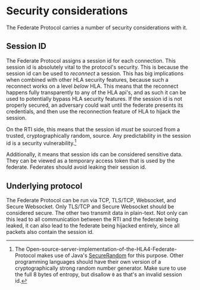 # Security considerations
The Federate Protocol carries a number of security considerations with it.

## Session ID
The Federate Protocol assigns a session id for each connection. This session id is absolutely vital to the protocol's
security. This is because the session id can be used to *reconnect* a session. This has big implications when combined
with other HLA security features, because such a reconnect works on a level *below* HLA. This means that the reconnect
happens fully transparently to any of the HLA api's, and as such it can be used to potentially bypass HLA security
features. If the session id is not properly secured, an adversary could wait until the federate presents its credentials,
and then use the reconnection feature of HLA to hijack the session.

On the RTI side, this means that the session id *must* be sourced from a trusted, cryptographically random, source.
Any predictability in the session id is a security vulnerability.[^1]

Additionally, it means that session ids can be considered sensitive data. They can be viewed as a temporary access token
that is used by the federate. Federates should avoid leaking their session id.

## Underlying protocol
The Federate Protocol can be run via TCP, TLS/TCP, Websocket, and Secure Websocket. Only TLS/TCP and Secure Websocket
should be considered secure. The other two transmit data in plain-text. Not only can this lead to all communication
between the RTI and the federate being leaked, it can also lead to the federate being hijacked entirely, since all
packets also contain the session id.

[^1]:
    The Open-source-server-implementation-of-the-HLA4-Federate-Protocol makes use of
    Java's [SecureRandom](<https://docs.oracle.com/en/java/javase/21/docs/api/java.base/java/security/SecureRandom.html>)
    for this purpose. Other programming languages should have their own version of a cryptographically strong random
    number generator. Make sure to use the full 8 bytes of entropy, but disallow `0` as that's an invalid session id.